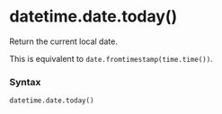 # datetime.date.today()

Return the current local date.

This is equivalent to `date.fromtimestamp(time.time())`.

### Syntax

```python
datetime.date.today()
```